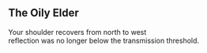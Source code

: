 The Oily Elder
--------------
Your shoulder recovers from north to west  
reflection was no longer below the transmission threshold.  
